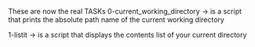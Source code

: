 These are now the real TASKs
0-current_working_directory -> is a script that prints the absolute path name of the current working directory

1-listit -> is a script that displays the contents list of your current directory
